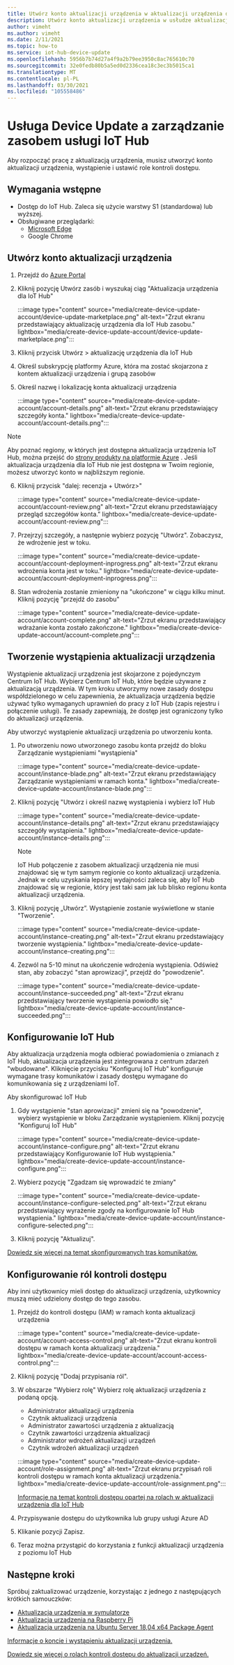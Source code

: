 ```yaml
---
title: Utwórz konto aktualizacji urządzenia w aktualizacji urządzenia dla platformy Azure IoT Hub | Microsoft Docs
description: Utwórz konto aktualizacji urządzenia w usłudze aktualizacja urządzenia dla platformy Azure IoT Hub.
author: vimeht
ms.author: vimeht
ms.date: 2/11/2021
ms.topic: how-to
ms.service: iot-hub-device-update
ms.openlocfilehash: 5956b7b74d27a4f9a2b79ee3950c8ac765610c70
ms.sourcegitcommit: 32e0fedb80b5a5ed0d2336cea18c3ec3b5015ca1
ms.translationtype: MT
ms.contentlocale: pl-PL
ms.lasthandoff: 03/30/2021
ms.locfileid: "105558486"
---
```

# <a name="device-update-for-iot-hub-resource-management"></a>Usługa Device Update a zarządzanie zasobem usługi IoT Hub

Aby rozpocząć pracę z aktualizacją urządzenia, musisz utworzyć konto aktualizacji urządzenia, wystąpienie i ustawić role kontroli dostępu. 

## <a name="prerequisites"></a>Wymagania wstępne

* Dostęp do IoT Hub. Zaleca się użycie warstwy S1 (standardowa) lub wyższej. 
* Obsługiwane przeglądarki:
  * [Microsoft Edge](https://www.microsoft.com/edge)
  * Google Chrome

## <a name="create-a-device-update-account"></a>Utwórz konto aktualizacji urządzenia

1. Przejdź do [Azure Portal](https://portal.azure.com)

2. Kliknij pozycję Utwórz zasób i wyszukaj ciąg "Aktualizacja urządzenia dla IoT Hub"

   :::image type="content" source="media/create-device-update-account/device-update-marketplace.png" alt-text="Zrzut ekranu przedstawiający aktualizację urządzenia dla IoT Hub zasobu." lightbox="media/create-device-update-account/device-update-marketplace.png":::

3. Kliknij przycisk Utwórz > aktualizację urządzenia dla IoT Hub

4. Określ subskrypcję platformy Azure, która ma zostać skojarzona z kontem aktualizacji urządzenia i grupą zasobów

5. Określ nazwę i lokalizację konta aktualizacji urządzenia

   :::image type="content" source="media/create-device-update-account/account-details.png" alt-text="Zrzut ekranu przedstawiający szczegóły konta." lightbox="media/create-device-update-account/account-details.png":::

 > [!NOTE]
 > Aby poznać regiony, w których jest dostępna aktualizacja urządzenia IoT Hub, można przejść do [strony produkty na platformie Azure](https://azure.microsoft.com/global-infrastructure/services/?products=iot-hub) . Jeśli aktualizacja urządzenia dla IoT Hub nie jest dostępna w Twoim regionie, możesz utworzyć konto w najbliższym regionie. 

6. Kliknij przycisk "dalej: recenzja + Utwórz>"

   :::image type="content" source="media/create-device-update-account/account-review.png" alt-text="Zrzut ekranu przedstawiający przegląd szczegółów konta." lightbox="media/create-device-update-account/account-review.png":::

7. Przejrzyj szczegóły, a następnie wybierz pozycję "Utwórz". Zobaczysz, że wdrożenie jest w toku. 

   :::image type="content" source="media/create-device-update-account/account-deployment-inprogress.png" alt-text="Zrzut ekranu wdrożenia konta jest w toku." lightbox="media/create-device-update-account/account-deployment-inprogress.png":::

8. Stan wdrożenia zostanie zmieniony na "ukończone" w ciągu kilku minut. Kliknij pozycję "przejdź do zasobu"

   :::image type="content" source="media/create-device-update-account/account-complete.png" alt-text="Zrzut ekranu przedstawiający wdrażanie konta zostało zakończone." lightbox="media/create-device-update-account/account-complete.png":::

## <a name="create-a-device-update-instance"></a>Tworzenie wystąpienia aktualizacji urządzenia 

Wystąpienie aktualizacji urządzenia jest skojarzone z pojedynczym Centrum IoT Hub. Wybierz Centrum IoT Hub, które będzie używane z aktualizacją urządzenia. W tym kroku utworzymy nowe zasady dostępu współdzielonego w celu zapewnienia, że aktualizacja urządzenia będzie używać tylko wymaganych uprawnień do pracy z IoT Hub (zapis rejestru i połączenie usługi). Te zasady zapewniają, że dostęp jest ograniczony tylko do aktualizacji urządzenia.

Aby utworzyć wystąpienie aktualizacji urządzenia po utworzeniu konta.

1. Po utworzeniu nowo utworzonego zasobu konta przejdź do bloku Zarządzanie wystąpieniami "wystąpienia"

   :::image type="content" source="media/create-device-update-account/instance-blade.png" alt-text="Zrzut ekranu przedstawiający Zarządzanie wystąpieniami w ramach konta." lightbox="media/create-device-update-account/instance-blade.png":::

2. Kliknij pozycję "Utwórz i określ nazwę wystąpienia i wybierz IoT Hub

   :::image type="content" source="media/create-device-update-account/instance-details.png" alt-text="Zrzut ekranu przedstawiający szczegóły wystąpienia." lightbox="media/create-device-update-account/instance-details.png":::

   > [!NOTE] 
   > IoT Hub połączenie z zasobem aktualizacji urządzenia nie musi znajdować się w tym samym regionie co konto aktualizacji urządzenia. Jednak w celu uzyskania lepszej wydajności zaleca się, aby IoT Hub znajdować się w regionie, który jest taki sam jak lub blisko regionu konta aktualizacji urządzenia. 

3. Kliknij pozycję „Utwórz”. Wystąpienie zostanie wyświetlone w stanie "Tworzenie". 

   :::image type="content" source="media/create-device-update-account/instance-creating.png" alt-text="Zrzut ekranu przedstawiający tworzenie wystąpienia." lightbox="media/create-device-update-account/instance-creating.png":::

4. Zezwól na 5-10 minut na ukończenie wdrożenia wystąpienia. Odśwież stan, aby zobaczyć "stan aprowizacji", przejdź do "powodzenie".

   :::image type="content" source="media/create-device-update-account/instance-succeeded.png" alt-text="Zrzut ekranu przedstawiający tworzenie wystąpienia powiodło się." lightbox="media/create-device-update-account/instance-succeeded.png":::

## <a name="configure-iot-hub"></a>Konfigurowanie IoT Hub 

Aby aktualizacja urządzenia mogła odbierać powiadomienia o zmianach z IoT Hub, aktualizacja urządzenia jest zintegrowana z centrum zdarzeń "wbudowane". Kliknięcie przycisku "Konfiguruj IoT Hub" konfiguruje wymagane trasy komunikatów i zasady dostępu wymagane do komunikowania się z urządzeniami IoT. 

Aby skonfigurować IoT Hub

1. Gdy wystąpienie "stan aprowizacji" zmieni się na "powodzenie", wybierz wystąpienie w bloku Zarządzanie wystąpieniem. Kliknij pozycję "Konfiguruj IoT Hub"

   :::image type="content" source="media/create-device-update-account/instance-configure.png" alt-text="Zrzut ekranu przedstawiający Konfigurowanie IoT Hub wystąpienia." lightbox="media/create-device-update-account/instance-configure.png":::

2. Wybierz pozycję "Zgadzam się wprowadzić te zmiany"

   :::image type="content" source="media/create-device-update-account/instance-configure-selected.png" alt-text="Zrzut ekranu przedstawiający wyrażenie zgody na konfigurowanie IoT Hub wystąpienia." lightbox="media/create-device-update-account/instance-configure-selected.png":::

3. Kliknij pozycję "Aktualizuj".

[Dowiedz się więcej na temat skonfigurowanych tras komunikatów.](device-update-resources.md) 


## <a name="configure-access-control-roles"></a>Konfigurowanie ról kontroli dostępu

Aby inni użytkownicy mieli dostęp do aktualizacji urządzenia, użytkownicy muszą mieć udzielony dostęp do tego zasobu. 

1. Przejdź do kontroli dostępu (IAM) w ramach konta aktualizacji urządzenia

   :::image type="content" source="media/create-device-update-account/account-access-control.png" alt-text="Zrzut ekranu kontroli dostępu w ramach konta aktualizacji urządzenia." lightbox="media/create-device-update-account/account-access-control.png":::

2. Kliknij pozycję "Dodaj przypisania ról".

3. W obszarze "Wybierz rolę" Wybierz rolę aktualizacji urządzenia z podaną opcją.
     - Administrator aktualizacji urządzenia
     - Czytnik aktualizacji urządzenia
     - Administrator zawartości urządzenia z aktualizacją
     - Czytnik zawartości urządzenia aktualizacji
     - Administrator wdrożeń aktualizacji urządzeń
     - Czytnik wdrożeń aktualizacji urządzeń
     
   :::image type="content" source="media/create-device-update-account/role-assignment.png" alt-text="Zrzut ekranu przypisań roli kontroli dostępu w ramach konta aktualizacji urządzenia." lightbox="media/create-device-update-account/role-assignment.png":::
    
    [Informacje na temat kontroli dostępu opartej na rolach w aktualizacji urządzenia dla IoT Hub](device-update-control-access.md) 
    
4. Przypisywanie dostępu do użytkownika lub grupy usługi Azure AD
5. Klikanie pozycji Zapisz.
6. Teraz można przystąpić do korzystania z funkcji aktualizacji urządzenia z poziomu IoT Hub

## <a name="next-steps"></a>Następne kroki

Spróbuj zaktualizować urządzenie, korzystając z jednego z następujących krótkich samouczków:

 - [Aktualizacja urządzenia w symulatorze](device-update-simulator.md)
 - [Aktualizacja urządzenia na Raspberry Pi](device-update-raspberry-pi.md)
 - [Aktualizacja urządzenia na Ubuntu Server 18,04 x64 Package Agent](device-update-ubuntu-agent.md)

[Informacje o koncie i wystąpieniu aktualizacji urządzenia.](device-update-resources.md) 

[Dowiedz się więcej o rolach kontroli dostępu do aktualizacji urządzeń. ](device-update-control-access.md) 

